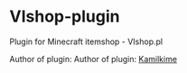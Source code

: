 # VIshop-plugin
Plugin for Minecraft itemshop - VIshop.pl

Author of plugin: Author of plugin: [Kamilkime](https://github.com/Kamilkime)
